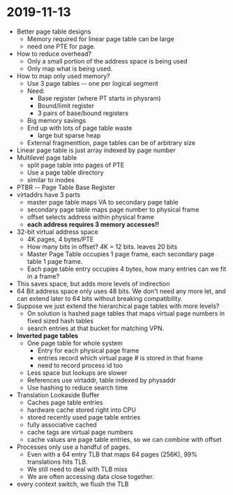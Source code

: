 # 2019-11-13

* Better page table designs
  * Memory required for linear page table can be large
  * need one PTE for page.
* How to reduce overhead?
  * Only a small portion of the address space is being used
  * Only map what is being used.
* How to map only used memory?
  * Use 3 page tables -- one per logical segment
  * Need:
    * Base register (where PT starts in physram)
    * Bound/limit register
    * 3 pairs of base/bound registers
  * Big memory savings
  * End up with lots of page table waste
    * large but sparse heap
  * External fragmenttion, page tables can be of arbitrary size
* Linear page table is just array indexed by page number
* Multilevel page table
  * split page table into pages of PTE
  * Use a page table directory
  * similar to inodes
* PTBR -- Page Table Base Register
* virtaddrs have 3 parts
  * master page table maps VA to secondary page table
  * secondary page table maps page number to physical frame
  * offset selects address within physical frame
  * **each address requires 3 memory accesses!!**
* 32-bit virtual address space
  * 4K pages, 4 bytes/PTE
  * How many bits in offset? 4K = 12 bits. leaves 20 bits
  * Master Page Table occupies 1 page frame, each secondary page table 1 page frame.
  * Each page table entry occupies 4 bytes, how many entries can we fit in a frame?
* This saves space, but adds more levels of indirection
* 64 Bit address space only uses 48 bits. We don't need any more let, and can extend later to 64 bits without breaking compatibility.
* Suppose we just extend the hierarchical page tables with more levels?
  * On solution is hashed page tables that maps virtual page numbers in fixed sized hash tables
  * search entries at that bucket for matching VPN.
* **Inverted page tables**
  * One page table for whole system
    * Entry for each physical page frame
    * entries record which virtual page # is stored in that frame
    * need to record process id too
  * Less space but lookups are slower
  * References use virtaddr, table indexed by physaddr
  * Use hashing to reduce search time
* Translation Lookaside Buffer
  * Caches page table entries
  * hardware cache stored right into CPU
  * stored recently used page table entries
  * fully associative cached
  * cache tags are virtual page numbers
  * cache values are page table entries, so we can combine with offset
* Processes only use a handful of pages.
  * Even with a 64 entry TLB that maps 64 pages (256K), 99% translations hits TLB.
  * We still need to deal with TLB miss
  * We are often accessing data close together.
* every context switch, we flush the TLB